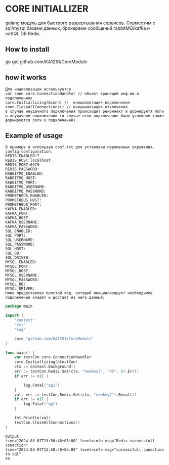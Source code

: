 # CORE INITIALLIZER 
golang модуль для быстрого развертывания сервисов. Совместим с sql/mysql базами данных, брокерами сообщений rabbitMQ/kafka и noSQL DB Redis.
## How to install 
go get github.com/KA1251/CoreModule
## how it works
```text
Для инциализации используется
var conn core.ConnectionHandler // объект хранящий инф-ию о подключениях
core.Initiallizing(&conn) //  инициализация подключения
conn.CloseAllConnections() // инициализация отключения
в случае неудачного подключения происходит реконнект и формируютя логи о неудачном подключении (в случае если подключение было успешным также формируются логи о подключении)
```
## Example of usage
```text
В примере я использую conf.txt для установки переменных окружения.
config configuration:
REDIS_ENABLED:T
REDIS_HOST:localhost
REDIS_PORT:6379
REDIS_PASSWORD: 
RABBITMQ_ENABLED:
RABBITMQ_HOST: 
RABBITMQ_PORT:
RABBITMQ_USERNAME: 
RABBITMQ_PASSWORD:
PROMETHEUS_ENABLED:
PROMETHEUS_HOST:
PROMETHEUS_PORT: 
KAFKA_ENABLED: 
KAFKA_PORT:
KAFKA_HOST:
KAFKA_USERNAME:
KAFKA_PASSWORD:
SQL_ENABLED:
SQL_PORT:
SQL_USERNAME:
SQL_PASSWORD:
SQL_HOST:
SQL_DB:
SQL_DRIVER:
MYSQL_ENABLED:
MYSQL_PORT:
MYSQL_HOST:
MYSQL_USERNAME:
MYSQL_PASSWORD:
MYSQL_DB:
MYSQL_DRIVER:
Ниже предоставлен простой код, который инициализирует необходимое подключение кладет и достает из него данные:
```
```go
package main

import (
	"context"
	"fmt"
	"log"

	core "github.com/KA1251/CoreModule"
)

func main() {
	var testCon core.ConnectionHandler
	core.Initiallizing(&testCon)
	ctx := context.Background()
	err := testCon.Redis.Set(ctx, "newkey2", "45", 0).Err()
	if err != nil {

		log.Fatal("qq1")
	}
	val, err := testCon.Redis.Get(ctx, "newkey2").Result()
	if err != nil {
		log.Fatal("qq")
	}

	fmt.Println(val)
	testCon.CloseAllConnections()
}
```

```text
Output:
time="2024-03-07T13:50:46+03:00" level=info msg="Redis sucsessfull conection"
time="2024-03-07T13:50:48+03:00" level=info msg="sucsessfull conection to sql"
45
```
